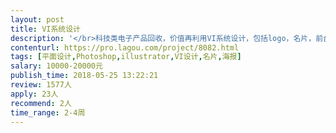 ```yaml
---                
layout: post       
title: VI系统设计           
description: '</br>科技类电子产品回收，价值再利用VI系统设计，包括logo，名片，前台、宣传物料等。</br>'     
contenturl: https://pro.lagou.com/project/8082.html      
tags: [平面设计,Photoshop,illustrator,VI设计,名片,海报]            
salary: 10000-20000元          
publish_time: 2018-05-25 13:22:21         
review: 1577人                   
apply: 23人                   
recommend: 2人                   
time_range: 2-4周              
---                 
```

